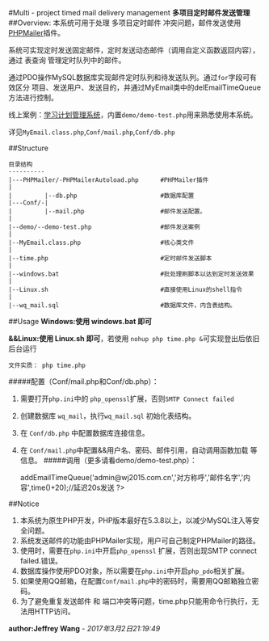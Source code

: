 #Multi - project timed mail delivery management
**多项目定时邮件发送管理**  
##Overview:
本系统可用于处理 多项目定时邮件 冲突问题，邮件发送使用[PHPMailer](https://github.com/PHPMailer/PHPMailer)插件。
  
系统可实现定时发送固定邮件，定时发送动态邮件（调用自定义函数返回内容），通过 表查询 管理定时队列中的邮件。

通过PDO操作MySQL数据库实现邮件定时队列和待发送队列。通过`for`字段可有效区分 项目、发送用户、发送目的，并通过MyEmail类中的delEmailTimeQueue方法进行控制。

线上案例：[学习计划管理系统](http://wj2015.com.cn)，内置`demo/demo-test.php`用来熟悉使用本系统。

详见`MyEmail.class.php`,`Conf/mail.php`,`Conf/db.php`

##Structure

    目录结构
    ----------
    |---PHPMailer/-PHPMailerAutoload.php      #PHPMailer插件
    |
    |         |--db.php                       #数据库配置
    |---Conf/-|
    |         |--mail.php                     #邮件发送配置。
    |
    |--demo/--demo-test.php                   #邮件发送案例
    |
    |--MyEmail.class.php                      #核心类文件
    |
    |--time.php                               #定时邮件发送脚本
    |
    |--windows.bat                            #批处理刷脚本以达到定时发送效果
    |
    |--Linux.sh                               #直接使用Linux的shell指令
    |
    |--wq_mail.sql                            #数据库文件，内含表结构。
##Usage
**Windows:使用 windows.bat 即可**  

**&&Linux:使用 Linux.sh 即可**，若使用 `nohup php time.php &`可实现登出后依旧后台运行
  
    文件实质： php time.php

#####配置（Conf/mail.php和Conf/db.php）：
1. 需要打开`php.ini`中的 `php_openssl`扩展，否则`SMTP Connect failed`
1. 创建数据库 `wq_mail`，执行`wq_mail.sql` 初始化表结构。
1. 在 `Conf/db.php` 中配置数据库连接信息。
1. 在 `Conf/mail.php`中配置&&用户名、密码、邮件引用，自动调用函数加载 等信息。
#####调用（更多请看demo/demo-test.php）：

    <?php
        require "./MyEmail.class.php";//这里填写MyEmail类的路径。
        //首先，引入MyEmail.class.php
        require '../MyEmail.class.php';
        
        //然后，实例化对象
        $email = new MyEmail();
        
        //最后，发邮件或者管理邮件即可。
        $email->addEmailTimeQueue('admin@wj2015.com.cn','对方称呼','邮件名字','内容',time()+20);//延迟20s发送
    ?>
##Notice
1. 本系统为原生PHP开发，PHP版本最好在5.3.8以上，以减少MySQL注入等安全问题。
1. 系统发送邮件的功能由PHPMailer实现，用户可自己制定PHPMailer的路径。
1. 使用时，需要在`php.ini`中开启`php_openssl` 扩展，否则出现SMTP connect failed.错误。
1. 数据库操作使用PDO对象，所以需要在`php.ini`中开启`php_pdo`相关扩展。
1. 如果使用QQ邮箱，在配置`Conf/mail.php`中的密码时，需要用QQ邮箱独立密码。
1. 为了避免重复发送邮件 和 端口冲突等问题，time.php只能用命令行执行，无法用HTTP访问。

**author:Jeffrey Wang**  - *2017年3月2日21:19:49*